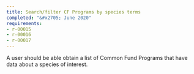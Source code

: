 ```yaml
---
title: Search/filter CF Programs by species terms
completed: "&#x2705; June 2020"
requirements:
- r-00015
- r-00016
- r-00017
---
```


A user should be able obtain a list of Common Fund Programs that have data about a species of interest.
